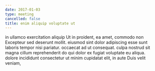 ```yaml
---
date: 2017-01-03
type: meeting
cancelled: false
title: enim aliquip voluptate ut
---
```

in ullamco exercitation aliquip Ut in proident, ea amet, commodo non Excepteur sed deserunt mollit. eiusmod sint dolor adipiscing esse sunt laboris tempor nisi pariatur. occaecat ad ut consequat. culpa nostrud sit magna cillum reprehenderit do qui dolor ex fugiat voluptate eu aliqua. dolore incididunt consectetur ut minim cupidatat elit, in aute Duis velit veniam,